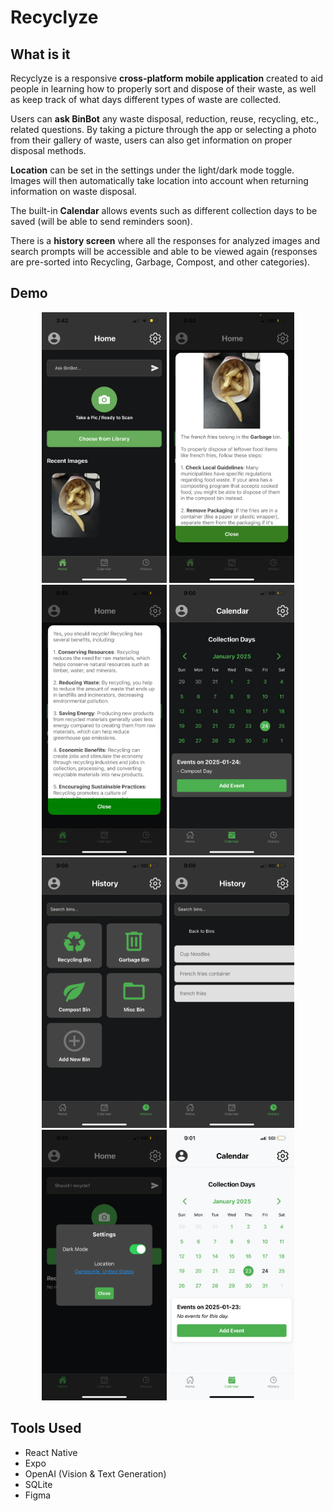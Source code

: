 # Recyclyze

## What is it
Recyclyze is a responsive **cross-platform mobile application** created to aid people in learning how to properly sort and dispose of their waste, as well as keep track of what days different types of waste are collected.

Users can **ask BinBot** any waste disposal, reduction, reuse, recycling, etc., related questions. By taking a picture through the app or selecting a photo from their gallery of waste, users can also get information on proper disposal methods.

**Location** can be set in the settings under the light/dark mode toggle. Images will then automatically take location into account when returning information on waste disposal.

The built-in **Calendar** allows events such as different collection days to be saved (will be able to send reminders soon).

There is a **history screen** where all the responses for analyzed images and search prompts will be accessible and able to be viewed again (responses are pre-sorted into Recycling, Garbage, Compost, and other categories).

## Demo

<p align="center">
  <img src="Demo/IMG_9440.png" width="200">
  <img src="Demo/IMG_9421.png" width="200">
  <img src="Demo/IMG_9422.png" width="200">
  <img src="Demo/IMG_9423.png" width="200">
  <img src="Demo/IMG_9424.png" width="200">
  <img src="Demo/IMG_9426.png" width="200">
  <img src="Demo/IMG_9427.png" width="200">
  <img src="Demo/IMG_9428.png" width="200">
</p>


## Tools Used
- React Native
- Expo
- OpenAI (Vision & Text Generation)
- SQLite
- Figma

